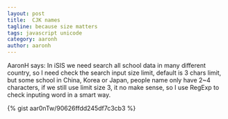 ```yaml
---
layout: post
title:  CJK names
tagline: because size matters
tags: javascript unicode
category: aaronh
author: aaronh
---
```

AaronH says: In iSIS we need search all school data in many different country, so I need check the search input size limit, default is 3 chars limit, but some school in China, Korea or Japan, people name only have 2~4 characters, if we still use limit size 3, it no make sense, so I use RegExp to check inputing word in a smart way.

{% gist aar0nTw/90626ffdd245df7c3cb3 %}
